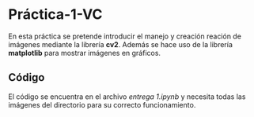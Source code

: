 # Práctica-1-VC
En esta práctica se pretende introducir el manejo y creación reación de imágenes mediante la librería **cv2**. Además se hace uso de la librería **matplotlib** para mostrar imágenes en gráficos.

## Código
El código se encuentra en el archivo *entrega 1.ipynb* y necesita todas las imágenes del directorio para su correcto funcionamiento.